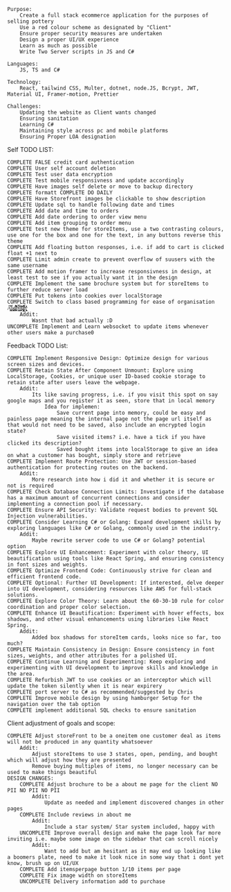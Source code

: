     Purpose:
        Create a full stack ecommerce application for the purposes of selling pottery
        Use a red colour scheme as designated by "Client"
        Ensure proper security measures are undertaken
        Design a proper UI/UX experience
        Learn as much as possible
        Write Two Server scripts in JS and C#

    Languages:
        JS, TS and C#

    Technology:
        React, tailwind CSS, Multer, dotnet, node.JS, Bcrypt, JWT, Material UI, Framer-motion, Prettier

    Challenges:
        Updating the website as Client wants changed
        Ensuring sanitation
        Learning C# 
        Maintaining style across pc and mobile platforms
        Ensuring Proper LOA designation
        

Self TODO LIST:

    COMPLETE FALSE credit card authentication
    COMPLETE User self account deletion 
    COMPLETE Test user data encryption 
    COMPLETE Test mobile responsivness and update accordingly 
    COMPLETE Have images self delete or move to backup directory 
    COMPLETE formatt COMPLETE DO DAILY
    COMPLETE Have Storefront images be clickable to show description 
    COMPLETE Update sql to handle following date and times
    COMPLETE Add date and time to orders 
    COMPLETE Add date ordering to order view menu 
    COMPLETE Add item grouping to order menu 
    COMPLETE test new theme for storeItems, use a two contrasting colours, use one for the box and one for the text, in any buttons reverse this theme 
    COMPLETE Add floating button responses, i.e. if add to cart is clicked float +1 next to 
    COMPLETE Limit admin create to prevent overflow of suusers with the same username
    COMPLETE Add motion framer to increase responsivness in design, at least test to see if you actually want it in the design 
    COMPLETE Implement the same brochure system but for storeItems to further reduce server load
    COMPLETE Put tokens into cookies over localStorage
    COMPLETE Switch to class based programming for ease of organisation A̢͉͍͙͇͌̔̄͝ǘ̷̠̥̳̮̜͜g̸͙͓͎͍̟̟̐̉̇̍͊͆͝h̵͔͉̰̬͑͋͝u̵̹̳̜̳͕͌̃̅͊g̸͚̗͍̦̞͚͋͑̂̆̍̈́͆͜h̶̢̗̮͙̖͖̓͗̓̍̏̒̊̔̕
        Addit:
            Wasnt that bad actually :D
    UNCOMPLETE Implement and Learn websocket to update items whenever other users make a purchase0

Feedback TODO List:

    COMPLETE Implement Responsive Design: Optimize design for various screen sizes and devices.
    COMPLETE Retain State After Component Unmount: Explore using LocalStorage, Cookies, or unique user ID-based cookie storage to retain state after users leave the webpage.
        Addit: 
            Its like saving progress, i.e. if you visit this spot on say google maps and you register it as seen, store that in local memory 
                Idea for implemen:
                    Save current page into memory, could be easy and painless page meaning the internal page not the page url itself as that would not need to be saved, also include an encrypted login state?
                    Save visited items? i.e. have a tick if you have clicked its description?
                    Saved bought items into localStorage to give an idea on what a customer has bought, simply store and retrieve
    COMPLETE Implement Route Protection: Use JWT or session-based authentication for protecting routes on the backend.
        Addit: 
            More research into how i did it and whether it is secure or not is required 
    COMPLETE Check Database Connection Limits: Investigate if the database has a maximum amount of concurrent connections and consider implementing a connection pool if necessary.
    COMPLETE Ensure API Security: Validate request bodies to prevent SQL Injection vulnerabilities.
    COMPLETE Consider Learning C# or Golang: Expand development skills by exploring languages like C# or Golang, commonly used in the industry.
        Addit: 
            Maybe rewrite server code to use C# or Golang? potential option
    COMPLETE Explore UI Enhancement: Experiment with color theory, UI beautification using tools like React Spring, and ensuring consistency in font sizes and weights.
    COMPLETE Optimize Frontend Code: Continuously strive for clean and efficient frontend code.
    COMPLETE Optional: Further UI Development: If interested, delve deeper into UI development, considering resources like AWS for full-stack solutions.
    COMPLETE Explore Color Theory: Learn about the 60-30-10 rule for color coordination and proper color selection.
    COMPLETE Enhance UI Beautification: Experiment with hover effects, box shadows, and other visual enhancements using libraries like React Spring.
        Addit: 
            Added box shadows for storeItem cards, looks nice so far, too much?
    COMPLETE Maintain Consistency in Design: Ensure consistency in font sizes, weights, and other attributes for a polished UI.
    COMPLETE Continue Learning and Experimenting: Keep exploring and experimenting with UI development to improve skills and knowledge in the area.
    COMPLETE Refurbish JWT to use cookies or an interceptor which will update the token silently when it is near expirery 
    COMPLETE port server to C# as recommended/suggested by Chris
    COMPLETE Improve mobile design by using hamburger Setup for the navigation over the tab option
    COMPLETE implement additional SQL checks to ensure sanitation 

Client adjustment of goals and scope:

    COMPLETE Adjust storeFront to be a oneitem one customer deal as items will not be produced in any quantity whatsoever
        Addit:
            Adjust storeItems to use 3 states, open, pending, and bought which will adjust how they are presented
            Remove buying multiples of items, no longer necessary can be used to make things beautiful
    DESIGN CHANGES:
        COMPLETE Adjust brochure to be a about me page for the client NO PII NO PII NO PII
            Addit:
                Update as needed and implement discovered changes in other pages
        COMPLETE Include reviews in about me
            Addit:
                Include a star system/ Star system included, happy with
        UNCOMPLETE Improve overall design and make the page look far more inviting i.e. maybe some image on the sidebar that can scroll nicely
            Addit:
                Want to add but am hesitant as it may end up looking like a boomers plate, need to make it look nice in some way that i dont yet know, brush up on UI/UX
        COMPLETE Add itemsperpage button 1/10 items per page
        COMPLETE Fix image width on storeItems
        UNCOMPLETE Delivery information add to purchase